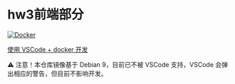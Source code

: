 # hw3前端部分

[![Docker](https://github.com/ds-hw-fuuzen/hw3-frontend/actions/workflows/docker-publish.yml/badge.svg)](https://github.com/ds-hw-fuuzen/hw3-frontend/actions/workflows/docker-publish.yml)

[使用 VSCode + docker 开发](https://github.com/ds-hw-fuuzen/.github/blob/main/profile/README.md)

:warning: 注意！本仓库镜像基于 Debian 9，目前已不被 VSCode 支持，VSCode 会弹出相应的警告，但目前不影响开发。
